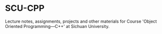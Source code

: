 # SCU-CPP
Lecture notes, assignments, projects and other materials for Course 'Object Oriented Programming—C++' at Sichuan University.
